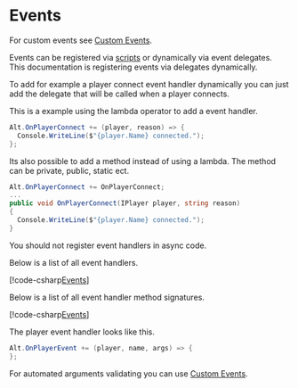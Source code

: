 # Events

For custom events see [Custom Events](custom-events.md).

Events can be registered via [scripts](create-script.md) or dynamically via event delegates.
This documentation is registering events via delegates dynamically.

To add for example a player connect event handler dynamically you can just add the delegate that will be called when a player connects.

This is a example using the lambda operator to add a event handler.

```csharp
Alt.OnPlayerConnect += (player, reason) => {
  Console.WriteLine($"{player.Name} connected.");
};
```

Its also possible to add a method instead of using a lambda. The method can be private, public, static ect.

```csharp
Alt.OnPlayerConnect += OnPlayerConnect;
...
public void OnPlayerConnect(IPlayer player, string reason)
{
  Console.WriteLine($"{player.Name} connected.");
}
```

You should not register event handlers in async code.

Below is a list of all event handlers.

[!code-csharp[Events](../../api/AltV.Net/Alt.Events.cs)]

Below is a list of all event handler method signatures.

[!code-csharp[Events](../../api/AltV.Net/Events/Events.cs)]

The player event handler looks like this.

```csharp
Alt.OnPlayerEvent += (player, name, args) => { 
};
```

For automated arguments validating you can use [Custom Events](custom-events.md).
